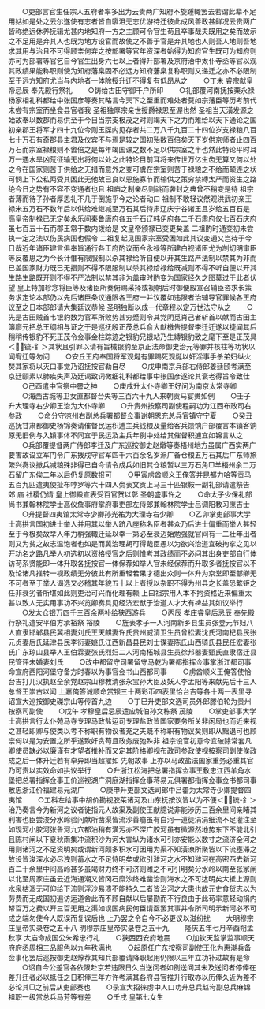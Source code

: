 <!-- { "loadSidebar": true } -->
　　○吏部言官生任宗人五府者率多出为云贵两广知府不旋踵輙罢去若谓此辈不足用姑如是处之云尔遂使有志者皆自隳沮无志优游待迁彼此成风善政甚鲜况云贵两广皆称绝远休养抚辑尤甚内地知府一方之主顾可令官生苟且卒事哉夫既用之矣而故示之不足用是弃其人也既为地方设官而故使之不善于官是弃其地也人则吾人地则吾地求其用与治且不可得顾柰何弃之按部署等官年资深者始得为知府官生既可为知府则亦可为部署等官乞自今官生出身六七以上者得升部署及京府治中太仆寺丞等官以观其政绩果能称职则使为知府藩臬固不必远方知府藩臬复称职则又递迁之亦不必限制至于远方知府尤当与内地者一体除授升迁不得复有低昂从之
　　○丁未  睿宗献皇帝忌辰  奉先殿行祭礼
　　○铸给古田守御千户所印
　　○礼部覆河南抚按栗永禄杨家相礼科都给中张国彦等奏其略言今天下之至重而难处者莫如宗藩臣等历考前代未尝有宗室而坐食县官者我  圣祖独厚宗亲世授爵禄恩至渥也然  圣祖当天潢发源之始故奉以数郡而易供至于今日当宗支极茂之时则竭天下之力而难给以天下通论之国初亲郡王将军才四十九位今则玉牒内见存者共二万八千九百二十四位岁支禄粮八百七十万石有奇郡县主君及仪宾不与焉是较之国初殆数百倍矣天下岁供京师者止四百万石而宗室禄粮则不啻倍之是每年竭国课之数不足以供宗室之半也然此特论平时耳万一遇水旱凶荒征输无出将何以处之此特论目前耳将来传世万亿生齿无算又何以处之今在国家则苦于供给之无措而意外之变可虞在宗室则苦于禄粮之不给而颠连之状可悯上下公私两受其困此无他故已良以恩施寡节而输供之策穷禁縳太严而资生之路绝今日之势有不容不变通者也且  祖庙之制亲尽则祧而袭封之典曾不稍变是待  祖宗者薄而待子孙者厚恩礼不几于倒施乎今之论者动曰  祖制不敢轻议然观洪武初亲王禄米五万石不数年后以供给难继减至万石其后待肃辽庆宁谷诸王且岁给五百石是  高皇帝制禄已无定矣永乐间秦鲁唐府各五千石辽韩伊府各二千石肃府仅七百石庆府虽七百五十石而郡王常于数内拨给是  文皇帝颁禄已变更矣盖  二祖酌时通变初未尝执一定之法以伤民病国也假令  二祖复起见国家宗室受困如此其议变通又岂待于今日哉近年诸臣建言俱奉旨通行各王府酌议而今永禄等所建白视诸臣尤为剀切明审臣等反覆思之为今长计惟有限服制以杀其禄给听自便以开其生路严法制以禁其为非而已盖国家财力既已无措则不得不限服制以杀其禄给禄给既减则不得不听自便以开其生路生路既开则不得不严法制以禁其非为盖审时酌变为国家经久之图莫过于此者伏望  皇上特加轸念将臣等及诸臣所奏俯赐采择或视朝后时御便殿宣召辅臣咨求长策务求定论本部仍以先后诸臣条议通限各王府一并议覆如违限者治辅导官罪候各王府议至之日本部郎请大集廷议恭候  圣明独断以成一代章程以定万世法守从之
　　○先是古田贼首韦银豹数为官军所败势甚穷蹙则令其党阴觅肖己者斩首以献而古田主簿廖元把总王纲相与证之于是巡抚殷正茂总兵俞大猷檄告提督李迁迁遂以捷闻其后稍稍传银豹不死正茂令佥事金柱踪迹之银豹兄银站乃生縳银豹致之麾下至是正茂具＜锍-釒＞其状且引罪以请有旨械银豹至京正法命御史治元等罪并核柱等功状以闻宥迁等勿问
　　○安丘王府奉国将军观烻有罪赐死观烻以奸淫事手杀弟妇纵火焚其家将以灭口事觉乃诏抚按官勒自尽
　　○戊申南京兵部右侍郎姜廷颐考满至京廷颐素以肺疾失声及廷谒致词微细礼科都给事中张国彦遂论其衰老得旨令致仕
　　○己酉遣中官祭中霤之神
　　○庚戌升太仆寺卿王好问为南京太常寺卿
　　○海西古城等卫女直都督台失等三百六十九人来朝贡马宴赉如例
　　○壬子升大理寺右少卿王治为大仆寺卿
　　○升贵州按察司副使程嗣功为江西布政司右参政
　　○命分守凉州右副总兵署都督佥事谢朝恩充总兵官镇守宁夏
　　○癸丑巡抚甘肃都御史杨锦奏请催督民运积逋主兵钱粮及量给客兵馈饷户部覆言本镇客饷原无旧例与入镇事体不同宜于民运及主兵年例中处给其催督积逋宜如锦言从之
　　○兵部覆提督两广侍郎李迁及广东巡按御史赵燉等奏梧州地方虽属广西实两广要害故设立军门令广东拨戍守官军四千六百余名岁派广备仓粮五万石其后广东师旅繁兴奏议撤兵减粮殊非得已自今请令戍兵如旧其仓粮暂以三万石角□羊梧州余二万石留广东俟二年以后仍复原数报可
　　○甲寅虏酋顺义王俺答并昆都力哈等贡马五百九匹遣夷使扯布哱罗等六十四人赍表文贡上马三十匹银鞍一副礼部请遣祭告  郊  庙  社稷仍请  皇上御殿宣表受百官贺以彰  圣朝盛事许之
　　○命太子少保礼部尚书兼翰林院学士高仪詹事府掌府事吏部左侍郎兼翰林院学士吕调阳教习庶吉士
　　○升提督四夷馆太常寺少卿孙光祐为大理寺右少卿
　　○乙卯掌吏部事大学士高拱言国初进士举人并用其以举人跻八座称名臣者甚众乃后进士偏重而举人甚轻至于今极矣故举人年力稍强輙迁延以幸一第必至衰迈始勉强就官间有一二壮年出者则又为贫之故志温饱者也如是而冀治理胡可得哉臣愚以为欲兴治道宜破拘挛之见以开功名之路凡举人初选初以资格授官之后则惟考其政绩而不必问其出身吏部自行体访苟系贤能即一体升取各抚按官一体保荐如举人官未经保荐而升取多者抚按官以不及论诸凡推转一视政绩无分彼此有所重轻若果才德出众则一体升为京堂即至部卿无不可者至于举人谒选又必稽其年貌五十以上者授以杂职不得为州县之长盖恐繁钜之任非衰劣者所堪如此则吏治可兴而化理有赖  上曰祖宗用人本不拘资格近来偏重太甚以致人无实用事功不兴览卿奏具见经济宏猷于治道人才大有禆益其如议举行
　　○发太仓银万四千三百余两补给狭西游兵
　　○丙辰  孝庄睿皇后忌辰  奉先殿行祭礼遣安平伯方承裕祭  裕陵
　　○旌表孝子一人河南新乡县生员张登元节妇八人直隶邯郸县民冀相妻刘氏王天麒妻许氏贵州威清卫生员曾松妻沈氏河南杞县民张元贞妻后氏延津县民李衍妻姚氏江西新昌县民刘士谋妻陈氏山西猗氏县民任宏妻张氏广东琼山县举人王伯霖妻张氏烈妇二人河南柘城县生员徐邦器妻甄氏直隶宿迁县民管评未婚妻刘氏
　　○改中都留守司署留守马乾为署都指挥佥事掌浙江都司事  命宣府西阳河堡守备方时春以为事官佥书山西都司事
　　○虏酋顺义王俺答使恰台吉打儿汉执赵全余党赵宗山穆教清张永宝孙大臣及妖人李孟阳等来献先后十三人总督王崇古以闻  上嘉俺答诚顺命赏银三十两彩币四表里恰台吉等各十两一表里寻诏宣大巡按御史磔宗山等传首九边
　　○丁巳升吏部文选司员外郎滕伯轮为贵州按察司副使
　　○戊午  孝穆皇后忌辰遣应城伯孙文栋祭  茂陵
　　○掌吏部事大学士高拱言行太仆苑马寺专理马政盐运司专理盐政皆国家要务所关非闲局也而近来视之甚轻即卿与使类以考不称职有物议者充之夫既不称职有物议矣则即从黜退可也顾柰何以是为安置之所乎遂致奸贪苟且政务废弛殊非  祖宗设官初意今宜破除常套凡卿使员缺必以廉谨有才望者推补而又定其阶格卿视布政司参政使视按察司副使俟政成之后一体升迁若有卓异即当超擢如  先朝故事  上亦以马政盐法国家重务必重其官乃可责以实效命如拱议举行
　　○升浙江松海把总署指挥佥事王敷忠江西羊角水堡把总署指挥佥事王价巡视湖广洞庭湖指挥佥事蒋易元俱署都指挥佥事佥书都司事敷忠浙江价福建易元湖广
　　○庚申升吏部文选司郎中吕藿为太常寺少卿提督四夷馆
　　○工科左给事中胡价勘视胶莱诸河及山东抚按议皆以为不便＜锍-釒＞治乃奏言今为新河之议者徒指元人故渠及副使王献臆说非能涉历三百余里间亲睹其利害也臣尝浚分水岭验问献所凿渠皆流沙善崩虽有白河一道徒涓涓细流不足灌注至如现河小胶河张鲁河九穴都泊稍有潢污亦不深广胶河虽有微源然地势东下不能北引且陈村闸以下夏秋雨集冲流积沙为河大害纵为诸水可引亦安能以数寸之流济全河之用则诸河之不足资明矣或谓新河颇多积水可因用为渠不知潢潦所聚皆以下流壅滞之故设皆浚深水必尽洩则蓄水之不足恃明矣或欲引潍河之水不知潍河在高密西去新河百二十余里中间高岭甚多虽竭财力终不可济则潍之不可引明矣分水岭以南至张家闸以北至周家庄虽云近海通潮又皆冈石糜沙终难凿治则海水之不可达明矣大抵上源则水泉枯涸无可仰给下流则浮沙易溃不能持久二者皆治河之大患也故元史食货志以为劳费而无成国初遍访运道舍此而不顾自献以后屡勘而不行良由于此苟率意轻动捐内帑百万之费以开三百无用之渠如误国病民何臣请亟罢其事并令所司明示新河必不可成之端勿使今人既误而复误后也  上乃罢之令自今不必更议以滋纷扰
　　大明穆宗庄皇帝实录卷之五十八
明穆宗庄皇帝实录卷之五十九
　　隆庆五年七月辛酉朔孟秋享  太庙命成国公朱希忠行礼
　　○狭西西安府地震
　　○加钦天监掌监事顺天府府丞周相三品服色以九年秩满也
　　○起原任广东按察司副使王化为惠潮兵备佥事化罢后巡按御史赵焞荐其知兵部覆请降职起用仍限以三年立功补过故有是命
　　○诏自今公差官各依限赴京若违限日久当送问者如例送问其未及送问者停俸在差升迁者必以抵任之日积俸三年方许考满其各府县官推升行取亦以历俸久近为差不必论其□之前后从吏部奏也
　　○录宣大招徕虏中人口功升总兵赵岢副总兵麻锦祖职一级赏总兵马芳等有差
　　○壬戌  皇第七女生

